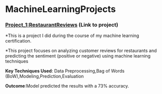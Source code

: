 # MachineLearningProjects


### [Project_1:RestaurantReviews](https://github.com/PRANAVKUMAR183/RestaurantReviews) (Link to project)

*This is a project I did during the course of my machine learning certification.

*This project focuses on analyzing customer reviews for restaurants and predicting the sentiment (positive or negative) using machine learning techniques

**Key Techniques Used**: Data Preprocessing,Bag of Words (BoW),Modeling,Prediction,Evaluation

**Outcome**:Model predicted the results with a 73% accuracy.



